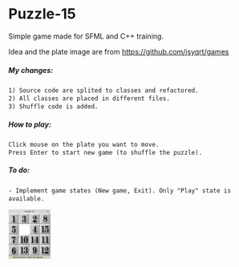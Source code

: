 # Puzzle-15

Simple game made for SFML and C++ training.

Idea and the plate image are from https://github.com/jsyqrt/games

##### My changes:

	1) Source code are splited to classes and refactored.
	2) All classes are placed in different files.
	3) Shuffle code is added.

##### How to play:
	Click mouse on the plate you want to move.
	Press Enter to start new game (to shuffle the puzzle).


##### To do:
	- Implement game states (New game, Exit). Only "Play" state is available.

![alt text](https://github.com/filasfilas/Puzzle-15/blob/master/images/screenshot.png?raw=true)

